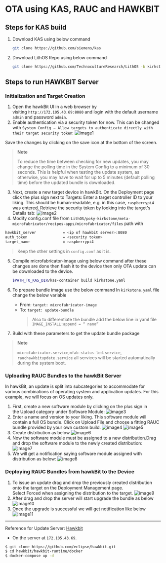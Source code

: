 # OTA using KAS, RAUC and HAWKBIT

## Steps for KAS build
1. Download KAS using below command
    ```sh
    git clone https://github.com/siemens/kas
    ```
2. Download LithOS Repo using below command
    ```sh
    git clone https://github.com/TechnocultureResearch/LithOS -b kirkstone
    ```


## Steps to run HAWKBIT Server

### Initialization and Target Creation
1. Open the hawkBit UI in a web browser by visiting `http://172.105.43.69:8080` and login with the default username `admin` and password `admin`.
2. Enable authentication via a security token for now. This can be changed with `System Config → Allow targets to authenticate directly with their target security token`:
![image1](https://user-images.githubusercontent.com/33483920/186618984-7e83d47d-053e-47a0-a780-cce03c2e9505.png)


Save the changes by clicking on the save icon at the bottom of the screen.

> **Note**
> 
> To reduce the time between checking for new updates, you may change the polling time in the System Config to a minimum of 30 seconds. This is helpful when testing the update system, as otherwise, you may have to wait for up to 5 minutes (default polling time) before the updated bundle is downloaded.

3. Next, create a new target device in hawkBit. On the Deployment page click the plus sign next to Targets:
Enter a target controller ID to your liking. This should be human-readable, e.g. in this case, `raspberrypi4` was entered. Retrieve the security token by looking into the target's Details tab:
![image2](https://user-images.githubusercontent.com/33483920/186618979-aeb68402-2b19-459e-8a55-006bd36e2915.png)
4. Modify config.conf file from `LithOS/poky-kirkstone/meta-microfabricator/recipes-apps/microfabricator/files` path with  
```sh
hawkbit_server            = <ip of hawkbit server>:8080
auth_token                = <security token>
target_name               = raspberrypi4
```
> Keep the other settings in `config.conf` as it is.
5. Compile microfabricator-image using below command after these changes are done then flash it to the device then only OTA update can be downloaded to the device.
    ```sh
    $PATH_TO_KAS_DIR/kas-container build kirkstone.yaml
    ``` 
    
6. To prepare bundle image use the below command
    In `kirkstone.yaml` file change the below variable
    - From: `target: microfabricator-image`
    - To: 
        `target: update-bundle`
        > Also to differentiate the bundle add the below line in yaml file `IMAGE_INSTALL:append = “ nano”`
7. Build with these parameters to get the update bundle package

> **Note**
> 
> `microfabricator.service`,`mfab-status-led.service`, `rauchawkbitupdate.service` all services will be started automatically during the system boot.

### Uploading RAUC Bundles to the hawkBit Server
In hawkBit, an update is split into subcategories to accommodate for various combinations of operating system and application updates. For this example, we will focus on OS updates only.

1. First, create a new software module by clicking on the plus sign in the Upload category under Software Module:
![image3](https://user-images.githubusercontent.com/33483920/186618903-b7ea5349-3edb-4e88-85f3-c4b051ec3910.png)
2. Enter a name and version to your liking. This software module will contain a full OS bundle. Click on Upload File and choose a fitting RAUC bundle provided by your own custom build.
![image4](https://user-images.githubusercontent.com/33483920/186618935-85f62e7e-eee7-4125-bb9f-9946c0143ec0.png)
![image5](https://user-images.githubusercontent.com/33483920/186618941-69000a1c-aaf1-49ba-bcaf-fd3a55b54cfe.png)
3. Create distribution as below
![image6](https://user-images.githubusercontent.com/33483920/186618945-11cc7366-d93c-491d-a35e-5a7872f44948.png)
4. Now the software module must be assigned to a new distribution.Drag and drop the software module to the newly created distribution:
![image7](https://user-images.githubusercontent.com/33483920/186618951-b6b8d6ae-b8e5-45c3-b568-7afdba069b56.png)
5. We will get a notification saying software module assigned with distribution as below:
![image8](https://user-images.githubusercontent.com/33483920/186618953-e7adb681-780e-4a17-9dee-69f858daf629.png)

### Deploying RAUC Bundles from hawkBit to the Device
1. To issue an update drag and drop the previously created distribution onto the target on the Deployment Management page. Select Forced when assigning the distribution to the target.
![image9](https://user-images.githubusercontent.com/33483920/186618961-625c0bd5-25cd-4d54-9fe4-d3870dfb4046.png)
2. After drag and drop the server will start upgrade the bundle as below
![image10](https://user-images.githubusercontent.com/33483920/186618967-8b496125-f6c4-4c42-ba43-9c7620322abf.png)
3. Once the upgrade is successful we will get notification like below
![image11](https://user-images.githubusercontent.com/33483920/186618972-aa3d3871-50d3-4ef7-920f-1bd830a2c007.png)

---

Reference for Update Server: [Hawkbit](https://www.eclipse.org/hawkbit/gettingstarted/)

- On the server at `172.105.43.69`.

```sh
$ git clone https://github.com/eclipse/hawkbit.git
$ cd hawkbit/hawkbit-runtime/docker
$ docker-compose up -d
```
